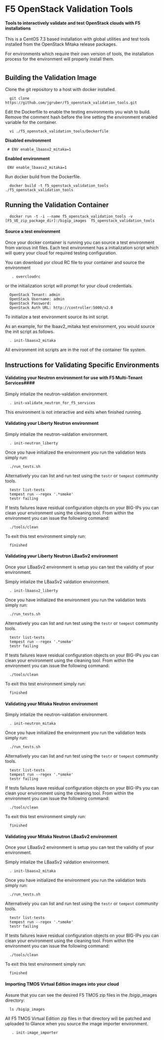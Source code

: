 # F5 OpenStack Validation Tools

#### Tools to interactively validate and test OpenStack clouds with F5 installations

This is a CentOS 7.3 based installation with global utilities and test tools installed from the OpenStack Mitaka release packages. 

For environments which require their own version of tools,  the installation process for the environment will properly install them.

#

## Building the Validation Image

Clone the git repository to a host with docker installed.

```
  git clone https://github.com/jgruber/f5_openstack_validation_tools.git
```

Edit the Dockerfile to enable the testing environments you wish to build. Remove the comment hash before the line setting the environment enabled variable for the container.

```
  vi ./f5_openstack_validation_tools/Dockerfile
```

**Disabled environment**

```
 # ENV enable_lbaasv2_mitaka=1
```

**Enabled environment**

```
 ENV enable_lbaasv2_mitaka=1
```

Run docker build from the Dockerfile.

```
  docker build -t f5_openstack_validation_tools ./f5_openstack_validation_tools
```

## Running the Validation Container

```
  docker run -t -i --name f5_openstack_validation_tools -v [F5_VE_zip_package_dir]:/bigip_images  f5_openstack_validation_tools
```

#### Source a test environment ####

Once your docker container is running you can source a test environment from various init files. Each test environment has a initialization script which will query your cloud for required testing configuration. 

You can download yor cloud RC file to your container and source the environment

```
   . overcloudrc
```
or the initialization script will prompt for your cloud credentials.

```
  OpenStack Tenant: admin
  OpenStack Username: admin
  OpenStack Password:
  OpenStack Auth URL: http://controller:5000/v2.0
```

To initialize a test environment source its init script. 

As an example, for the lbaav2_mitaka test environment, you would source the init script as follows.


```
  . init-lbaasv2_mitaka
```

All environment init scripts are in the root of the container file system.


## Instructions for Validating Specific Environments 


#### Validating your Neutron environment for use with F5 Multi-Tenant Services####

Simply intialize the neutron-valdation environment.

```
  . init-validate_neutron_for_f5_services
```

This environment is not interactive and exits when finished running.


#### Validating your Liberty Neutron environment ####

Simply intialize the neutron-valdation environment.

```
  . init-neutron_liberty
```

Once you have initialized the environment you run the validation tests simply run: 

```
  ./run_tests.sh
```

Alternatively you can list and run test using the ```testr``` or ```tempest``` community tools.

```
  testr list-tests
  tempest run --regex '.*smoke'
  testr failing
```

If tests failures leave residual configuration objects on your BIG-IPs you can clean your environment using the cleaning tool. From within the environment you can issue the following command:

```
  ./tools/clean
```

To exit this test environment simply run:

```
  finished
```


#### Validating your Liberty Neutron LBaaSv2 environment ####

Once your LBaaSv2 environment is setup you can test the validity of your environment.

Simply intialize the LBaaSv2 valdation environment.

```
  . init-lbaasv2_liberty
```

Once you have initialized the environment you run the validation tests simply run: 

```
  ./run_tests.sh
```

Alternatively you can list and run test using the ```testr``` or ```tempest``` community tools.

```
  testr list-tests
  tempest run --regex '.*smoke'
  testr failing
```

If tests failures leave residual configuration objects on your BIG-IPs you can clean your environment using the cleaning tool. From within the environment you can issue the following command:

```
  ./tools/clean
```

To exit this test environment simply run:

```
  finished
```


#### Validating your Mitaka Neutron environment ####

Simply intialize the neutron-valdation environment.

```
  . init-neutron_mitaka
```

Once you have initialized the environment you run the validation tests simply run: 

```
  ./run_tests.sh
```

Alternatively you can list and run test using the ```testr``` or ```tempest``` community tools.

```
  testr list-tests
  tempest run --regex '.*smoke'
  testr failing
```

If tests failures leave residual configuration objects on your BIG-IPs you can clean your environment using the cleaning tool. From within the environment you can issue the following command:

```
  ./tools/clean
```

To exit this test environment simply run:

```
  finished
```


#### Validating your Mitaka Neutron LBaaSv2 environment ####

Once your LBaaSv2 environment is setup you can test the validity of your environment.

Simply intialize the LBaaSv2 valdation environment.

```
  . init-lbaasv2_mitaka
```

Once you have initialized the environment you run the validation tests simply run: 

```
  ./run_tests.sh
```

Alternatively you can list and run test using the ```testr``` or ```tempest``` community tools.

```
  testr list-tests
  tempest run --regex '.*smoke'
  testr failing
```

If tests failures leave residual configuration objects on your BIG-IPs you can clean your environment using the cleaning tool. From within the environment you can issue the following command:

```
  ./tools/clean
```

To exit this test environment simply run:

```
  finished
```


#### Importing TMOS Virtual Edition images into your cloud ####

Assure that you can see the desired F5 TMOS zip files in the /bigip_images directory:

```
  ls /bigip_images
```

All F5 TMOS Virtual Edition zip files in that directory will be patched and uploaded to Glance when you source the image importer environment.

```
   . init-image_importer
```



